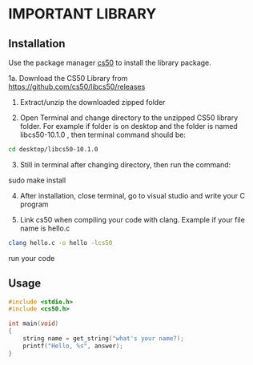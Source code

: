 # IMPORTANT LIBRARY

## Installation

Use the package manager [cs50](https://manual.cs50.io/) to install the library package.

1a. Download the CS50 Library from https://github.com/cs50/libcs50/releases

1. Extract/unzip the downloaded zipped folder

2. Open Terminal and change directory to the unzipped CS50 library folder. For example if folder is on desktop and the folder is named libcs50-10.1.0 , then terminal command should be:

```bash
cd desktop/libcs50-10.1.0
```

3. Still in terminal after changing directory, then run the command:

sudo make install

4. After installation, close terminal, go to visual studio and write your C program

5. Link cs50 when compiling your code with clang. Example if your file name is hello.c

```bash
clang hello.c -o hello -lcs50
```

run your code

## Usage

```c
#include <stdio.h>
#include <cs50.h>

int main(void)
{
    string name = get_string("what's your name?);
    printf("Hello, %s", answer);
}
```

